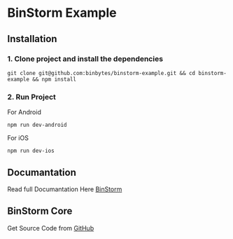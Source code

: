 # BinStorm Example

## Installation

### 1. Clone project and install the dependencies
```
git clone git@github.com:binbytes/binstorm-example.git && cd binstorm-example && npm install
```

### 2. Run Project

For Android

```
npm run dev-android
```

For iOS

```
npm run dev-ios
```

## Documantation
Read full Documantation Here [BinStorm](https://docs-binstorm.binbytes.com)

## BinStorm Core
Get Source Code from [GitHub](https://github.com/binbytes/binstorm)